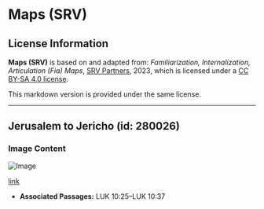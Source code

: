 # Maps (SRV)

## License Information

**Maps (SRV)** is based on and adapted from: _Familiarization, Internalization, Articulation (Fia) Maps_, [SRV Partners](https://srvpartners.org/home/), 2023, which is licensed under a [CC BY-SA 4.0 license](https://creativecommons.org/licenses/by-sa/4.0/legalcode.en).

This markdown version is provided under the same license.



--------------------------------

## Jerusalem to Jericho (id: 280026)

### Image Content

![Image](https://cdn.aquifer.bible/aquifer-content/resources/FIAMaps/jerusalem-to-jericho.jpg)

[link](https://cdn.aquifer.bible/aquifer-content/resources/FIAMaps/jerusalem-to-jericho.jpg)

* **Associated Passages:** LUK 10:25–LUK 10:37

